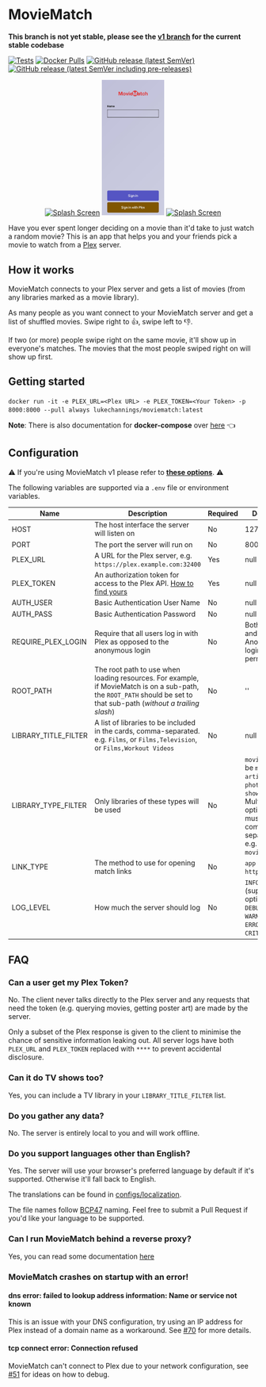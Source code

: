 # MovieMatch

**This branch is not yet stable, please see the
[v1 branch](https://github.com/LukeChannings/moviematch/tree/v1) for the current
stable codebase**

[![Tests](https://github.com/LukeChannings/moviematch/workflows/Tests/badge.svg?branch=main)](https://github.com/LukeChannings/moviematch/actions/workflows/tests.yaml)
[![Docker Pulls](https://img.shields.io/docker/pulls/lukechannings/moviematch?label=Docker+Hub)](https://hub.docker.com/repository/docker/lukechannings/moviematch)
[![GitHub release (latest SemVer)](https://img.shields.io/github/v/release/lukechannings/moviematch?label=Latest+release)](https://github.com/LukeChannings/moviematch/releases)
[![GitHub release (latest SemVer including pre-releases)](https://img.shields.io/github/v/release/lukechannings/moviematch?color=%23E74B4C&include_prereleases&label=Latest%20pre-release)](https://github.com/LukeChannings/moviematch/releases)

<div style="text-align: center">
  <a href="screenshots/Splash.jpeg"><img src="screenshots/Splash.jpeg" alt="Splash Screen" width="25%"></a>
  <a href="screenshots/e2e_login_page_iphone_x.jpeg"><img src="screenshots/e2e_login_page_iphone_x.jpeg" alt="Splash Screen" width="25%"></a>
  <a href="screenshots/Rate.jpeg"><img src="screenshots/Rate.jpeg" alt="Splash Screen" width="25%"></a>
</div>

Have you ever spent longer deciding on a movie than it'd take to just watch a
random movie? This is an app that helps you and your friends pick a movie to
watch from a [Plex](https://www.plex.tv) server.

## How it works

MovieMatch connects to your Plex server and gets a list of movies (from any
libraries marked as a movie library).

As many people as you want connect to your MovieMatch server and get a list of
shuffled movies. Swipe right to 👍, swipe left to 👎.

If two (or more) people swipe right on the same movie, it'll show up in
everyone's matches. The movies that the most people swiped right on will show up
first.

## Getting started

`docker run -it -e PLEX_URL=<Plex URL> -e PLEX_TOKEN=<Your Token> -p 8000:8000 --pull always lukechannings/moviematch:latest`

**Note**: There is also documentation for **docker-compose** over
[here](./docs/docker-compose.markdown) 👈

## Configuration

⚠️ If you're using MovieMatch v1 please refer to
[**these options**](https://github.com/LukeChannings/moviematch/tree/v1#configuration).
⚠️

The following variables are supported via a `.env` file or environment
variables.

| Name                 | Description                                                                                                                                                           | Required | Default                                                                                                              |
| -------------------- | --------------------------------------------------------------------------------------------------------------------------------------------------------------------- | -------- | -------------------------------------------------------------------------------------------------------------------- |
| HOST                 | The host interface the server will listen on                                                                                                                          | No       | 127.0.0.1                                                                                                            |
| PORT                 | The port the server will run on                                                                                                                                       | No       | 8000                                                                                                                 |
| PLEX_URL             | A URL for the Plex server, e.g. `https://plex.example.com:32400`                                                                                                      | Yes      | null                                                                                                                 |
| PLEX_TOKEN           | An authorization token for access to the Plex API. [How to find yours](https://support.plex.tv/articles/204059436-finding-an-authentication-token-x-plex-token/)      | Yes      | null                                                                                                                 |
| AUTH_USER            | Basic Authentication User Name                                                                                                                                        | No       | null                                                                                                                 |
| AUTH_PASS            | Basic Authentication Password                                                                                                                                         | No       | null                                                                                                                 |
| REQUIRE_PLEX_LOGIN   | Require that all users log in with Plex as opposed to the anonymous login                                                                                             | No       | Both Plex and Anonymous logins are permitted                                                                         |
| ROOT_PATH            | The root path to use when loading resources. For example, if MovieMatch is on a sub-path, the `ROOT_PATH` should be set to that sub-path (_without a trailing slash_) | No       | ''                                                                                                                   |
| LIBRARY_TITLE_FILTER | A list of libraries to be included in the cards, comma-separated. e.g. `Films`, or `Films,Television`, or `Films,Workout Videos`                                      | No       | null                                                                                                                 |
| LIBRARY_TYPE_FILTER  | Only libraries of these types will be used                                                                                                                            | No       | `movie`, (can be `movie`, `artist`, `photo`, or `show`). Multiple options must be comma-separated, e.g. `movie,show` |
| LINK_TYPE            | The method to use for opening match links                                                                                                                             | No       | `app` (`app` or `http`)                                                                                              |
| LOG_LEVEL            | How much the server should log                                                                                                                                        | No       | `INFO` (supported options are `DEBUG`, `INFO`, `WARNING`, `ERROR`, and `CRITICAL`)                                   |

## FAQ

### Can a user get my Plex Token?

No. The client never talks directly to the Plex server and any requests that
need the token (e.g. querying movies, getting poster art) are made by the
server.

Only a subset of the Plex response is given to the client to minimise the chance
of sensitive information leaking out. All server logs have both `PLEX_URL` and
`PLEX_TOKEN` replaced with `****` to prevent accidental disclosure.

### Can it do TV shows too?

Yes, you can include a TV library in your `LIBRARY_TITLE_FILTER` list.

### Do you gather any data?

No. The server is entirely local to you and will work offline.

### Do you support languages other than English?

Yes. The server will use your browser's preferred language by default if it's
supported. Otherwise it'll fall back to English.

The translations can be found in [configs/localization](./configs/localization).

The file names follow [BCP47](https://tools.ietf.org/html/bcp47) naming. Feel
free to submit a Pull Request if you'd like your language to be supported.

### Can I run MovieMatch behind a reverse proxy?

Yes, you can read some documentation [here](./docs/reverse-proxy.markdown)

### MovieMatch crashes on startup with an error!

#### dns error: failed to lookup address information: Name or service not known

This is an issue with your DNS configuration, try using an IP address for Plex
instead of a domain name as a workaround. See
[#70](https://github.com/LukeChannings/moviematch/issues/70) for more details.

#### tcp connect error: Connection refused

MovieMatch can't connect to Plex due to your network configuration, see
[#51](https://github.com/LukeChannings/moviematch/issues/51) for ideas on how to
debug.
